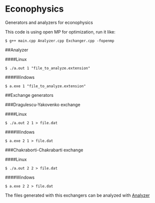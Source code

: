 # Econophysics
Generators and analyzers for econophysics

This code is using open MP for optimization, run it like:

`$ g++ main.cpp Analyzer.cpp Exchanger.cpp -fopenmp`

##Analyzer

####Linux

`$ ./a.out 1 "file_to_analyze.extension"`

####Windows

`$ a.exe 1 "file_to_analyze.extension"`

##Exchange generators

###Dragulescu-Yakovenko exchange

####Linux

`$ ./a.out 2 1 > file.dat`

####Windows

`$ a.exe 2 1 > file.dat`

###Chakraborti-Chakrabarti exchange

####Linux

`$ ./a.out 2 2 > file.dat`

####Windows

`$ a.exe 2 2 > file.dat`

The files generated with this exchangers can be analyzed with [Analyzer](#analyzer)
